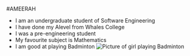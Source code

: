 #AMEERAH
- I am an undergraduate student of Software Engineering
- I have done my Alevel from Whales College
- I was a pre-engineering student
- My favourite subject is Mathematics
- I am good at playing Badminton
![Picture of girl playing Badminton](https://www.google.com/url?sa=i&url=https%3A%2F%2Fpngtree.com%2Ffree-png-vectors%2Fplaying-badminton-girl&psig=AOvVaw2OfXLF9uMRo7-qolKfAJay&ust=1724942421585000&source=images&cd=vfe&opi=89978449&ved=0CBQQjRxqFwoTCKi1_rb1l4gDFQAAAAAdAAAAABAE)
